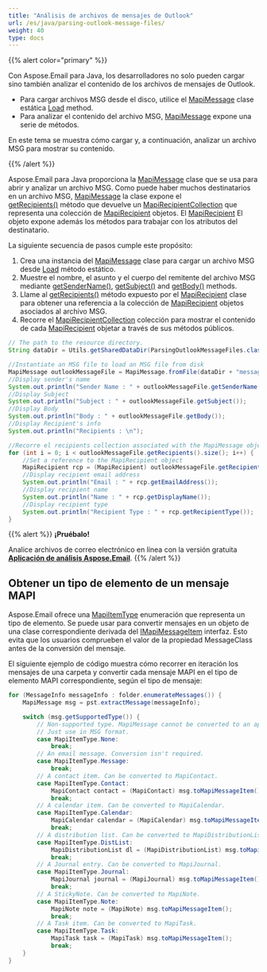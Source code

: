 ```yaml
---
title: "Análisis de archivos de mensajes de Outlook"
url: /es/java/parsing-outlook-message-files/
weight: 40
type: docs
---
```


{{% alert color="primary" %}}

Con Aspose.Email para Java, los desarrolladores no solo pueden cargar sino también analizar el contenido de los archivos de mensajes de Outlook.

- Para cargar archivos MSG desde el disco, utilice el [MapiMessage](https://reference.aspose.com/email/java/com.aspose.email/mapimessage/) clase estática [Load](https://reference.aspose.com/email/java/com.aspose.email/mapimessage/#load-java.lang.String-) method.
- Para analizar el contenido del archivo MSG, [MapiMessage](https://reference.aspose.com/email/java/com.aspose.email/mapimessage/) expone una serie de métodos.

En este tema se muestra cómo cargar y, a continuación, analizar un archivo MSG para mostrar su contenido.

{{% /alert %}}

Aspose.Email para Java proporciona la [MapiMessage](https://reference.aspose.com/email/java/com.aspose.email/mapimessage/) clase que se usa para abrir y analizar un archivo MSG. Como puede haber muchos destinatarios en un archivo MSG, [MapiMessage](https://reference.aspose.com/email/java/com.aspose.email/mapimessage/) la clase expone el [getRecipients()](https://reference.aspose.com/email/java/com.aspose.email/mapimessage/#getRecipients--) método que devuelve un [MapiRecipientCollection](https://reference.aspose.com/email/java/com.aspose.email/mapirecipientcollection/) que representa una colección de [MapiRecipient](https://reference.aspose.com/email/java/com.aspose.email/mapirecipient/) objetos. El [MapiRecipient](https://reference.aspose.com/email/java/com.aspose.email/mapirecipient/) El objeto expone además los métodos para trabajar con los atributos del destinatario.

La siguiente secuencia de pasos cumple este propósito:

1. Crea una instancia del [MapiMessage](https://reference.aspose.com/email/java/com.aspose.email/mapimessage/) clase para cargar un archivo MSG desde [Load](https://reference.aspose.com/email/java/com.aspose.email/mapimessage/#load-java.lang.String-) método estático.
2. Muestre el nombre, el asunto y el cuerpo del remitente del archivo MSG mediante [getSenderName()](https://reference.aspose.com/email/java/com.aspose.email/mapimessage/#getSenderName--), [getSubject()](https://reference.aspose.com/email/java/com.aspose.email/mapimessage/#getSubject--) and [getBody()](https://reference.aspose.com/email/java/com.aspose.email/mapimessage/#getBody--) methods.
3. Llame al [getRecipients()](https://reference.aspose.com/email/java/com.aspose.email/mapimessage/#getRecipients--) método expuesto por el [MapiRecipient](https://reference.aspose.com/email/java/com.aspose.email/mapirecipient/) clase para obtener una referencia a la colección de [MapiRecipient](https://reference.aspose.com/email/java/com.aspose.email/mapirecipient/) objetos asociados al archivo MSG.
4. Recorre el [MapiRecipientCollection](https://reference.aspose.com/email/java/com.aspose.email/mapirecipientcollection/) colección para mostrar el contenido de cada [MapiRecipient](https://reference.aspose.com/email/java/com.aspose.email/mapirecipient/) objetar a través de sus métodos públicos.

```java
// The path to the resource directory.
String dataDir = Utils.getSharedDataDir(ParsingOutlookMessageFiles.class) + "outlook/";

//Instantiate an MSG file to load an MSG file from disk
MapiMessage outlookMessageFile = MapiMessage.fromFile(dataDir + "message.msg");
//Display sender's name
System.out.println("Sender Name : " + outlookMessageFile.getSenderName());
//Display Subject
System.out.println("Subject : " + outlookMessageFile.getSubject());
//Display Body
System.out.println("Body : " + outlookMessageFile.getBody());
//Display Recipient's info
System.out.println("Recipients : \n");

//Recorre el recipients collection associated with the MapiMessage object
for (int i = 0; i < outlookMessageFile.getRecipients().size(); i++) {
	//Set a reference to the MapiRecipient object
	MapiRecipient rcp = (MapiRecipient) outlookMessageFile.getRecipients().get_Item(i);
	//Display recipient email address
	System.out.println("Email : " + rcp.getEmailAddress());
	//Display recipient name
	System.out.println("Name : " + rcp.getDisplayName());
	//Display recipient type
	System.out.println("Recipient Type : " + rcp.getRecipientType());
}
```

{{% alert %}}
**¡Pruébalo!**

Analice archivos de correo electrónico en línea con la versión gratuita [**Aplicación de análisis Aspose.Email**](https://products.aspose.app/email/es/parser).
{{% /alert %}}

## **Obtener un tipo de elemento de un mensaje MAPI**

Aspose.Email ofrece una [MapiItemType](https://reference.aspose.com/email/java/com.aspose.email/mapiitemtype/) enumeración que representa un tipo de elemento. Se puede usar para convertir mensajes en un objeto de una clase correspondiente derivada del [IMapiMessageItem](https://reference.aspose.com/email/java/com.aspose.email/imapimessageitem) interfaz. Esto evita que los usuarios comprueben el valor de la propiedad MessageClass antes de la conversión del mensaje.

El siguiente ejemplo de código muestra cómo recorrer en iteración los mensajes de una carpeta y convertir cada mensaje MAPI en el tipo de elemento MAPI correspondiente, según el tipo de mensaje:

```java
for (MessageInfo messageInfo : folder.enumerateMessages()) {
    MapiMessage msg = pst.extractMessage(messageInfo);

    switch (msg.getSupportedType()) {
        // Non-supported type. MapiMessage cannot be converted to an appropriate item type.
        // Just use in MSG format.
        case MapiItemType.None:
            break;
        // An email message. Conversion isn't required.
        case MapiItemType.Message:
            break;
        // A contact item. Can be converted to MapiContact.
        case MapiItemType.Contact:
            MapiContact contact = (MapiContact) msg.toMapiMessageItem();
            break;
        // A calendar item. Can be converted to MapiCalendar.
        case MapiItemType.Calendar:
            MapiCalendar calendar = (MapiCalendar) msg.toMapiMessageItem();
            break;
        // A distribution list. Can be converted to MapiDistributionList.
        case MapiItemType.DistList:
            MapiDistributionList dl = (MapiDistributionList) msg.toMapiMessageItem();
            break;
        // A Journal entry. Can be converted to MapiJournal.
        case MapiItemType.Journal:
            MapiJournal journal = (MapiJournal) msg.toMapiMessageItem();
            break;
        // A StickyNote. Can be converted to MapiNote.
        case MapiItemType.Note:
            MapiNote note = (MapiNote) msg.toMapiMessageItem();
            break;
        // A Task item. Can be converted to MapiTask.
        case MapiItemType.Task:
            MapiTask task = (MapiTask) msg.toMapiMessageItem();
            break;
    }
}
```


